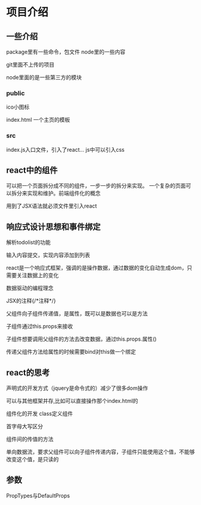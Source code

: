 # 项目介绍
## 一些介绍
package里有一些命令，包文件 node里的一些内容

git里面不上传的项目

node里面的是一些第三方的模块

### public
ico小图标

index.html 一个主页的模板

### src
index.js入口文件，引入了react...
js中可以引入css


## react中的组件
可以把一个页面拆分成不同的组件，一步一步的拆分来实现。
一个复杂的页面可以拆分来实现和维护。前端组件化的概念

用到了JSX语法就必须文件里引入react

## 响应式设计思想和事件绑定
解析todolist的功能

输入内容提交，实现内容添加到列表

react是一个响应式框架，强调的是操作数据，通过数据的变化自动生成dom，只需要关注数据上的变化

数据驱动的编程理念

JSX的注释{/\*注释\*/}

父组件向子组件传递值，是属性，既可以是数据也可以是方法

子组件通过this.props来接收

子组件想要调用父组件的方法去改变数据，通过this.props.属性()

传递父组件方法给属性的时候需要bind对this做一个绑定

## react的思考
声明式的开发方式（jquery是命令式的）减少了很多dom操作

可以与其他框架并存,比如可以直接操作那个index.html的

组件化的开发
class定义组件

首字母大写区分

组件间的传值的方法

单向数据流，要求父组件可以向子组件传递内容，子组件只能使用这个值，不能够改变这个值，是只读的

## 参数
PropTypes与DefaultProps
